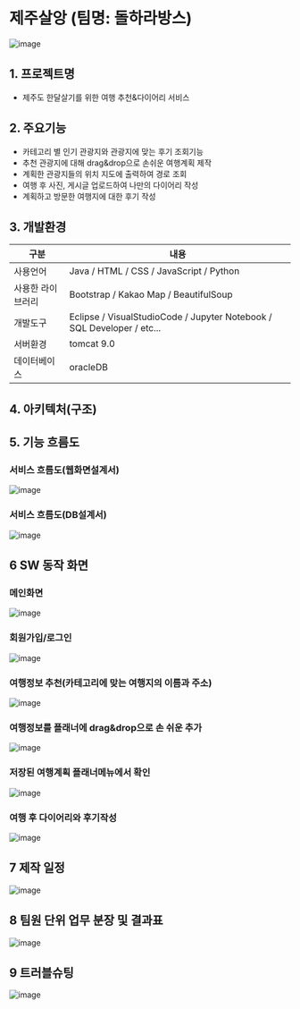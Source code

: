 # 제주살앙 (팀명: 돌하라방스)
![image](https://user-images.githubusercontent.com/97463172/170165560-205e130b-17ee-43cc-990e-64391c09859a.png)

## 1. 프로젝트명
* 제주도 한달살기를 위한 여행 추천&다이어리 서비스

## 2. 주요기능
* 카테고리 별 인기 관광지와 관광지에 맞는 후기 조회기능
* 추천 관광지에 대해 drag&drop으로 손쉬운 여행계획 제작
* 계획한 관광지들의 위치 지도에 출력하여 경로 조회
* 여행 후 사진, 게시글 업로드하여 나만의 다이어리 작성
* 계획하고 방문한 여행지에 대한 후기 작성

## 3. 개발환경
|구분|내용|
|------|---|
|사용언어|Java / HTML / CSS / JavaScript / Python|
|사용한 라이브러리| Bootstrap / Kakao Map / BeautifulSoup|
|개발도구|Eclipse  /  VisualStudioCode  /  Jupyter Notebook  /  SQL Developer  /  etc...|
|서버환경|tomcat 9.0|
|데이터베이스|oracleDB|

## 4. 아키텍처(구조)



## 5. 기능 흐름도
### 서비스 흐름도(웹화면설계서)
![image](https://user-images.githubusercontent.com/97463172/170167886-7dba2f80-8696-4301-93e5-8eb5486e0c19.png)
### 서비스 흐름도(DB설계서)
![image](https://user-images.githubusercontent.com/102156535/170400709-1a0769ca-091b-46b1-b4f4-93e2def30678.png)


## 6 SW 동작 화면
### 메인화면
![image](https://user-images.githubusercontent.com/97463172/170187449-3c6e1836-a490-4ce7-a819-8bbfbe7ed6ef.png)

### 회원가입/로그인
![image](https://user-images.githubusercontent.com/97463172/170166547-d548b32d-40c8-4cb4-a185-4e9c742fa86b.png)

### 여행정보 추천(카테고리에 맞는 여행지의 이름과 주소)
![image](https://user-images.githubusercontent.com/102156535/170403614-7a5cfa20-e4d4-4ab4-a91d-e0789f9900c4.png)

### 여행정보를 플래너에 drag&drop으로 손 쉬운 추가
![image](https://user-images.githubusercontent.com/97463172/170166738-c1c68356-6d82-461f-a4b1-2297ed358f96.png)

### 저장된 여행계획 플래너메뉴에서 확인
![image](https://user-images.githubusercontent.com/97463172/170166873-31e2cff0-2bfc-4f86-93cd-1079da792a82.png)

### 여행 후 다이어리와 후기작성
![image](https://user-images.githubusercontent.com/97463172/170166956-a72e816f-9ea2-4751-a20f-d46787f35213.png)


## 7 제작 일정
![image](https://user-images.githubusercontent.com/102156535/170403486-28959505-7773-4fd3-aa0f-04d78c9fee42.png)


## 8 팀원 단위 업무 분장 및 결과표
![image](https://user-images.githubusercontent.com/102156535/170400858-c62fcb8f-20e2-4581-af95-650ba2072803.png)


## 9 트러블슈팅
![image](https://user-images.githubusercontent.com/102156535/170400933-b3c82936-a093-4d66-bdb5-4941faaf50c0.png)


